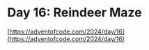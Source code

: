 # Day 16: Reindeer Maze

[https://adventofcode.com/2024/day/16](https://adventofcode.com/2024/day/16)
